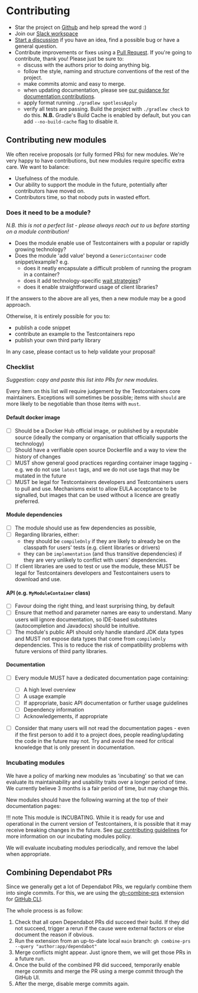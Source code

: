 # Contributing

* Star the project on [Github](https://github.com/testcontainers/testcontainers-java) and help spread the word :)
* Join our [Slack workspace](http://slack.testcontainers.org)
* [Start a discussion](https://github.com/testcontainers/testcontainers-java/discussions) if you have an idea, find a possible bug or have a general question.
* Contribute improvements or fixes using a [Pull Request](https://github.com/testcontainers/testcontainers-java/pulls). If you're going to contribute, thank you! Please just be sure to:
    * discuss with the authors prior to doing anything big.
    * follow the style, naming and structure conventions of the rest of the project.
    * make commits atomic and easy to merge.
    * when updating documentation, please see [our guidance for documentation contributions](contributing_docs.md).
    * apply format running `./gradlew spotlessApply`
    * verify all tests are passing. Build the project with `./gradlew check` to do this.
    **N.B.** Gradle's Build Cache is enabled by default, but you can add `--no-build-cache` flag to disable it.

## Contributing new modules

We often receive proposals (or fully formed PRs) for new modules.
We're very happy to have contributions, but new modules require specific extra care. We want to balance:

* Usefulness of the module.
* Our ability to support the module in the future, potentially after contributors have moved on.
* Contributors time, so that nobody puts in wasted effort.

### Does it need to be a module?

*N.B. this is not a perfect list - please always reach out to us before starting on a module contribution!*

* Does the module enable use of Testcontainers with a popular or rapidly growing technology?
* Does the module 'add value' beyond a `GenericContainer` code snippet/example? e.g.
    * does it neatly encapsulate a difficult problem of running the program in a container?
    * does it add technology-specific [wait strategies](features/startup_and_waits.md)?
    * does it enable straightforward usage of client libraries?

If the answers to the above are all yes, then a new module may be a good approach.

Otherwise, it is entirely possible for you to:

* publish a code snippet
* contribute an example to the Testcontainers repo
* publish your own third party library

In any case, please contact us to help validate your proposal!

### Checklist

*Suggestion: copy and paste this list into PRs for new modules.*

Every item on this list will require judgement by the Testcontainers core maintainers. Exceptions will sometimes be possible; items with `should` are more likely to be negotiable than those items with `must`.

#### Default docker image

- [ ] Should be a Docker Hub official image, or published by a reputable source (ideally the company or organisation that officially supports the technology)
- [ ] Should have a verifiable open source Dockerfile and a way to view the history of changes
- [ ] MUST show general good practices regarding container image tagging - e.g. we do not use `latest` tags, and we do not use tags that may be mutated in the future
- [ ] MUST be legal for Testcontainers developers and Testcontainers users to pull and use. Mechanisms exist to allow EULA acceptance to be signalled, but images that can be used without a licence are greatly preferred.

#### Module dependencies

- [ ] The module should use as few dependencies as possible,
- [ ] Regarding libraries, either:
    - they should be `compileOnly` if they are likely to already be on the classpath for users' tests (e.g. client libraries or drivers)
    - they can be `implementation` (and thus transitive dependencies) if they are very unlikely to conflict with users' dependencies.
- [ ] If client libraries are used to test or use the module, these MUST be legal for Testcontainers developers and Testcontainers users to download and use.

#### API (e.g. `MyModuleContainer` class)

- [ ] Favour doing the right thing, and least surprising thing, by default
- [ ] Ensure that method and parameter names are easy to understand. Many users will ignore documentation, so IDE-based substitutes (autocompletion and Javadocs) should be intuitive.
- [ ] The module's public API should only handle standard JDK data types and MUST not expose data types that come from `compileOnly` dependencies. This is to reduce the risk of compatibility problems with future versions of third party libraries.
#### Documentation

- [ ] Every module MUST have a dedicated documentation page containing:
    - [ ] A high level overview
    - [ ] A usage example
    - [ ] If appropriate, basic API documentation or further usage guidelines
    - [ ] Dependency information
    - [ ] Acknowledgements, if appropriate
- [ ] Consider that many users will not read the documentation pages - even if the first person to add it to a project does, people reading/updating the code in the future may not. Try and avoid the need for critical knowledge that is only present in documentation.



### Incubating modules

We have a policy of marking new modules as 'incubating' so that we can evaluate its maintainability and usability traits over a longer period of time.
We currently believe 3 months is a fair period of time, but may change this.

New modules should have the following warning at the top of their documentation pages:

!!! note
    This module is INCUBATING. While it is ready for use and operational in the current version of Testcontainers, it is possible that it may receive breaking changes in the future. See [our contributing guidelines](/contributing/#incubating-modules) for more information on our incubating modules policy.

We will evaluate incubating modules periodically, and remove the label when appropriate.


## Combining Dependabot PRs

Since we generally get a lot of Dependabot PRs, we regularly combine them into single commits.
For this, we are using the [gh-combine-prs](https://github.com/rnorth/gh-combine-prs) extension for [GitHub CLI](https://cli.github.com/).

The whole process is as follow:

1. Check that all open Dependabot PRs did succeed their build. If they did not succeed, trigger a rerun if the cause were external factors or else document the reason if obvious.
2. Run the extension from an up-to-date local `main` branch: `gh combine-prs --query "author:app/dependabot"`
3. Merge conflicts might appear. Just ignore them, we will get those PRs in a future run.
4. Once the build of the combined PR did succeed, temporarily enable merge commits and merge the PR using a merge commit through the GitHub UI.
5. After the merge, disable merge commits again.
